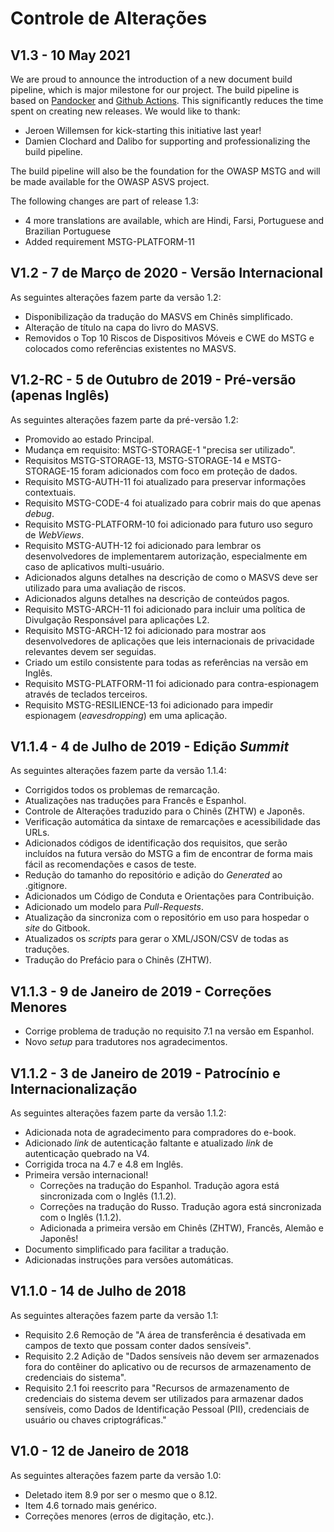 # Controle de Alterações

## V1.3 - 10 May 2021

We are proud to announce the introduction of a new document build pipeline, which is major milestone for our project. The build pipeline is based on [Pandocker](https://github.com/dalibo/pandocker) and [Github Actions](https://github.com/OWASP/owasp-masvs/tree/master/.github/workflows). This significantly reduces the time spent on creating new releases. We would like to thank:

- Jeroen Willemsen for kick-starting this initiative last year!
- Damien Clochard and Dalibo for supporting and professionalizing the build pipeline.

The build pipeline will also be the foundation for the OWASP MSTG and will be made available for the OWASP ASVS project.

The following changes are part of release 1.3:

- 4 more translations are available, which are Hindi, Farsi, Portuguese and Brazilian Portuguese
- Added requirement MSTG-PLATFORM-11

## V1.2 - 7 de Março de 2020 - Versão Internacional

As seguintes alterações fazem parte da versão 1.2:

- Disponibilização da tradução do MASVS em Chinês simplificado.
- Alteração de título na capa do livro do MASVS.
- Removidos o Top 10 Riscos de Dispositivos Móveis e CWE do MSTG e colocados como referências existentes no MASVS.

## V1.2-RC - 5 de Outubro de 2019 - Pré-versão (apenas Inglês)

As seguintes alterações fazem parte da pré-versão 1.2:

- Promovido ao estado Principal.
- Mudança em requisito: MSTG-STORAGE-1 "precisa ser utilizado".
- Requisitos MSTG-STORAGE-13, MSTG-STORAGE-14 e MSTG-STORAGE-15 foram adicionados com foco em proteção de dados.
- Requisito MSTG-AUTH-11 foi atualizado para preservar informações contextuais.
- Requisito MSTG-CODE-4 foi atualizado para cobrir mais do que apenas *debug*.
- Requisito MSTG-PLATFORM-10 foi adicionado para futuro uso seguro de *WebViews*.
- Requisito MSTG-AUTH-12 foi adicionado para lembrar os desenvolvedores de implementarem autorização, especialmente em caso de aplicativos multi-usuário.
- Adicionados alguns detalhes na descrição de como o MASVS deve ser utilizado para uma avaliação de riscos.
- Adicionados alguns detalhes na descrição de conteúdos pagos.
- Requisito MSTG-ARCH-11 foi adicionado para incluir uma política de Divulgação Responsável para aplicações L2.
- Requisito MSTG-ARCH-12 foi adicionado para mostrar aos desenvolvedores de aplicações que leis internacionais de privacidade relevantes devem ser seguidas.
- Criado um estilo consistente para todas as referências na versão em Inglês.
- Requisito MSTG-PLATFORM-11 foi adicionado para contra-espionagem através de teclados terceiros.
- Requisito MSTG-RESILIENCE-13 foi adicionado para impedir espionagem (*eavesdropping*) em uma aplicação.

## V1.1.4 - 4 de Julho de 2019 - Edição *Summit*

As seguintes alterações fazem parte da versão 1.1.4:

- Corrigidos todos os problemas de remarcação.
- Atualizações nas traduções para Francês e Espanhol.
- Controle de Alterações traduzido para o Chinês (ZHTW) e Japonês.
- Verificação automática da sintaxe de remarcações e acessibilidade das URLs.
- Adicionados códigos de identificação dos requisitos, que serão incluídos na futura versão do MSTG a fim de encontrar de forma mais fácil as recomendações e casos de teste.
- Redução do tamanho do repositório e adição do *Generated* ao .gitignore.
- Adicionados um Código de Conduta e Orientações para Contribuição.
- Adicionado um modelo para *Pull-Requests*.
- Atualização da sincroniza com o repositório em uso para hospedar o *site* do Gitbook.
- Atualizados os *scripts* para gerar o XML/JSON/CSV de todas as traduções.
- Tradução do Prefácio para o Chinês (ZHTW).

## V1.1.3 - 9 de Janeiro de 2019 - Correções Menores

- Corrige problema de tradução no requisito 7.1 na versão em Espanhol.
- Novo *setup* para tradutores nos agradecimentos.

## V1.1.2 - 3 de Janeiro de 2019 - Patrocínio e Internacionalização

As seguintes alterações fazem parte da versão 1.1.2:

- Adicionada nota de agradecimento para compradores do e-book.
- Adicionado *link* de autenticação faltante e atualizado *link* de autenticação quebrado na V4.
- Corrigida troca na 4.7 e 4.8 em Inglês.
- Primeira versão internacional!
  - Correções na tradução do Espanhol. Tradução agora está sincronizada com o Inglês (1.1.2).
  - Correções na tradução do Russo. Tradução agora está sincronizada com o Inglês (1.1.2).
  - Adicionada a primeira versão em Chinês (ZHTW), Francês, Alemão e Japonês!
- Documento simplificado para facilitar a tradução.
- Adicionadas instruções para versões automáticas.

## V1.1.0 - 14 de Julho de 2018

As seguintes alterações fazem parte da versão 1.1:

- Requisito 2.6 Remoção de "A área de transferência é desativada em campos de texto que possam conter dados sensíveis".
- Requisito 2.2 Adição de "Dados sensíveis não devem ser armazenados fora do contêiner do aplicativo ou de recursos de armazenamento de credenciais do sistema".
- Requisito 2.1 foi reescrito para "Recursos de armazenamento de credenciais do sistema devem ser utilizados para armazenar dados sensíveis, como Dados de Identificação Pessoal (PII), credenciais de usuário ou chaves criptográficas."

## V1.0 - 12 de Janeiro de 2018

As seguintes alterações fazem parte da versão 1.0:

- Deletado item 8.9 por ser o mesmo que o 8.12.
- Item 4.6 tornado mais genérico.
- Correções menores (erros de digitação, etc.).
